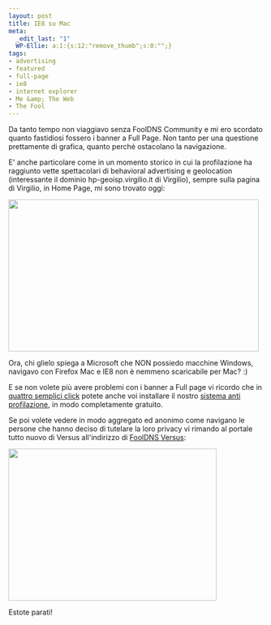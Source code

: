 ```yaml
--- 
layout: post
title: IE8 su Mac
meta: 
  _edit_last: "1"
  WP-Ellie: a:1:{s:12:"remove_thumb";s:0:"";}
tags: 
- advertising
- featured
- full-page
- ie8
- internet explorer
- Me &amp; The Web
- The Fool
---
```

Da tanto tempo non viaggiavo senza FoolDNS Community e mi ero scordato quanto fastidiosi fossero i banner a Full Page. Non tanto per una questione prettamente di grafica, quanto perch&eacute; ostacolano la navigazione.  
  
E' anche particolare come in un momento storico in cui la profilazione ha raggiunto vette spettacolari di behavioral advertising e geolocation (interessante il dominio hp-geoisp.virgilio.it di Virgilio), sempre sulla pagina di Virgilio, in Home Page, mi sono trovato oggi:

<a href="http://www.lastknight.com/download//2010/06/IE8.png"><img src="http://www.lastknight.com/download//2010/06/IE8-493x300.png" alt="" title="IE8" width="493" height="300" class="aligncenter size-medium wp-image-1979" /></a>  
  
Ora, chi glielo spiega a Microsoft che NON possiedo macchine Windows, navigavo con Firefox Mac e IE8 non è nemmeno scaricabile per Mac? :)  
  
E se non volete più avere problemi con i banner a Full page vi ricordo che in [quattro semplici click][1] potete anche voi installare il nostro [sistema anti profilazione][2], in modo completamente gratuito.  
  
Se poi volete vedere in modo aggregato ed anonimo come navigano le persone che hanno deciso di tutelare la loro privacy vi rimando al portale tutto nuovo di Versus all'indirizzo di [FoolDNS Versus](http://versus.fooldns.com):  
  
<a href="http://versus.fooldns.com"><img src="http://www.lastknight.com/download//2010/06/versus-410x300.png" alt="" title="versus" width="410" height="300" class="aligncenter size-medium wp-image-1981" /></a>

Estote parati!  
  

[1]: http://fooldns.com/community.html
[2]: http://fooldns.com/community.html 
